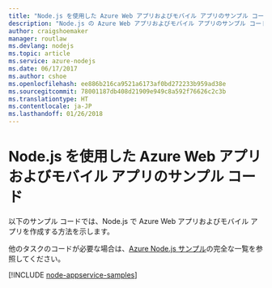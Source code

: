 ```yaml
---
title: "Node.js を使用した Azure Web アプリおよびモバイル アプリのサンプル コード"
description: "Node.js の Azure Web アプリおよびモバイル アプリのサンプル コード"
author: craigshoemaker
manager: routlaw
ms.devlang: nodejs
ms.topic: article
ms.service: azure-nodejs
ms.date: 06/17/2017
ms.author: cshoe
ms.openlocfilehash: ee886b216ca9521a6173af0bd272233b959ad38e
ms.sourcegitcommit: 78001187db408d21909e949c8a592f76626c2c3b
ms.translationtype: HT
ms.contentlocale: ja-JP
ms.lasthandoff: 01/26/2018
---
```

# <a name="azure-web-and-mobile-apps-with-nodejs-code-samples"></a>Node.js を使用した Azure Web アプリおよびモバイル アプリのサンプル コード

以下のサンプル コードでは、Node.js で Azure Web アプリおよびモバイル アプリを作成する方法を示します。

他のタスクのコードが必要な場合は、[Azure Node.js サンプル](https://azure.microsoft.com/resources/samples/?term=nodejs)の完全な一覧を参照してください。

[!INCLUDE [node-appservice-samples](../docs-ref-conceptual/includes/appservice-samples.md)]